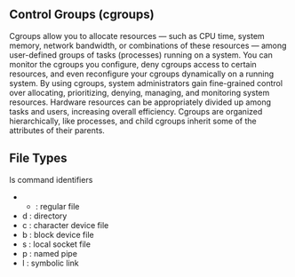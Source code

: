## Control Groups (cgroups)

Cgroups allow you to allocate resources — such as CPU time, system memory, network bandwidth, or combinations of these resources — among user-defined groups of tasks (processes) running on a system. You can monitor the cgroups you configure, deny cgroups access to certain resources, and even reconfigure your cgroups dynamically on a running system.
By using cgroups, system administrators gain fine-grained control over allocating, prioritizing, denying, managing, and monitoring system resources. Hardware resources can be appropriately divided up among tasks and users, increasing overall efficiency.
Cgroups are organized hierarchically, like processes, and child cgroups inherit some of the attributes of their parents.

## File Types

ls command identifiers
- - : regular file
- d : directory
- c : character device file
- b : block device file
- s : local socket file
- p : named pipe
- l : symbolic link
